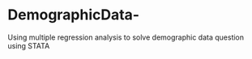 # DemographicData-
Using multiple regression analysis to solve demographic data question using STATA
